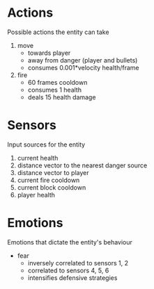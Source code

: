 
# Actions
Possible actions the entity can take

1. move
   - towards player
   - away from danger (player and bullets)
   - consumes 0.001*velocity health/frame
2. fire
   - 60 frames cooldown
   - consumes 1 health
   - deals 15 health damage
<!-- 3. block -->
<!--    - 60 frames cooldown -->
<!--    - consumes 0.02 health/frame -->
<!--    - blocks all damage -->

# Sensors
Input sources for the entity

1. current health
2. distance vector to the nearest danger source
3. distance vector to player
4. current fire cooldown
5. current block cooldown
6. player health

# Emotions
Emotions that dictate the entity's behaviour

- fear
   - inversely correlated to sensors 1, 2
   - correlated to sensors 4, 5, 6
   - intensifies defensive strategies


